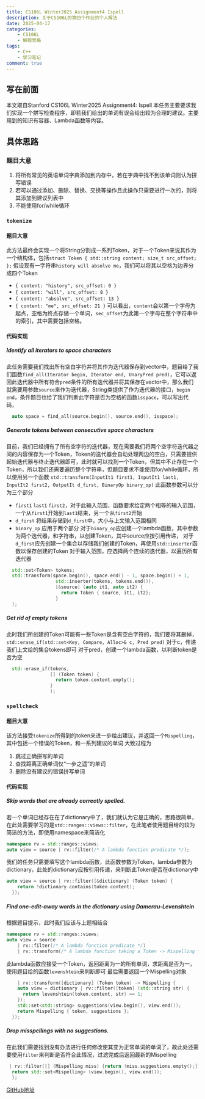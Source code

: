 ```yaml
---
title: CS106L Winter2025 Assignment4 Ispell
description: 关于CS106L的第四个作业的个人解法
date: 2025-04-17
categories:
    - CS106L
    - 解题思路
tags:
    - C++
    - 学习笔记
comment: true
---
```


## 写在前面
本文取自Stanford CS106L Winter2025 Assignment4: Ispell 本任务主要要求我们实现一个拼写检查程序，即若我们给出的单词有误会给出较为合理的建议。主要用到的知识有容器、Lambda函数等内容。
## 具体思路
### 题目大意
1. 将所有常见的英语单词字典添加到内存中，若在字典中找不到该单词则认为拼写错误
2. 若可以通过添加、删除、替换、交换等操作且此操作只需要进行一次的，则将其添加到建议列表中
3. 不能使用for/while循环
### `tokenize`
#### 题目大意
此方法最终会实现一个将String分割成一系列Token，对于一个Token来说其作为一个结构体，包括`struct Token { std::string content; size_t src_offset; };`
假设现有一字符串`history will absolve me`，我们可以将其以空格为边界分成四个Token
- `{ content: "history", src_offset: 0 }`
- `{ content: "will", src_offset: 8 }`
- `{ content: "absolve", src_offset: 13 }`
- `{ content: "me", src_offset: 21 }`
可以看出，`content`会以第一个字母为起点，空格为终点存储一个单词，`sec_offset`为此第一个字母在整个字符串中的索引，其中需要包括空格。
#### 代码实现
##### **Identify all iterators to space characters**
此任务需要我们找出所有空白字符并将其作为迭代器保存到vector中，题目给了我们函数`find_all(Iterator begin, Iterator end, UnaryPred pred)`，它可以返回此迭代器中所有符合`pred`条件的所有迭代器并将其保存在vector中，那么我们就需要用参数`source`来作为迭代器，String类提供了作为迭代器的接口，`begin` `end`，条件题目也给了我们判断此字符是否为空格的函数`isspace`，可以写出代码，
```cpp
  auto space = find_all(source.begin(), source.end(), isspace);
```
##### **Generate tokens between consecutive space characters**
目前，我们已经拥有了所有空字符的迭代器，现在需要我们将两个空字符迭代器之间的内容保存为一个Token，Token的迭代器会自动处理两边的空白，只需要提供起始迭代器与终止迭代器即可，此时就可以找到一个Token，但其中不止存在一个Token，所以我们还需要遍历整个字符串，但题目要求不能使用for/while循环，所以使用另一个函数
`std::transform(InputIt1 first1, InputIt1 last1, InputIt2 first2, OutputIt d_first, BinaryOp binary_op)`
此函数参数可以分为三个部分
- `first1` `last1` `first2`，对于此输入范围，函数要求给定两个相等的输入范围，一个从`first1`开始到`last1`结束，另一个从`first2`开始
- `d_first` 将结果存储到`d_first`中，大小与上文输入范围相同
- `binary_op` 应用于两个部分
对于`binary_op`应创建一个lambda函数，其中参数为两个迭代器，和字符串，以创建Token，其中source应按引用传递，
对于`d_first`应先创建一个集合以存储我们创建的Token，再使用`std::inserter`函数以保存创建的Token
对于输入范围，应选择两个连续的迭代器，以遍历所有迭代器
```cpp
  std::set<Token> tokens;
  std::transform(space.begin(), space.end() - 1, space.begin() + 1, 
                  std::inserter(tokens, tokens.end()),
                  [&source] (auto it1, auto it2) {
                    return Token { source, it1, it2};
                  }
  );
```
##### **Get rid of empty tokens**
此时我们所创建的Token可能有一些Token是含有空白字符的，我们要将其删掉，
`std::erase_if(std::set<Key, Compare, Alloc>& c, Pred pred)`
对于c，传递我们上文给的集合tokens即可
对于pred，创建一个lambda函数，以判断token是否为空
```cpp
  std::erase_if(tokens, 
                [] (Token token) {
                  return token.content.empty();
                }
                );
```
### `spellcheck`
#### 题目大意
该方法接受`tokenize`所得到的token来进一步给出建议，并返回一个`Mispelling`，其中包括一个错误的Token，和一系列建议的单词
大致过程为
1. 跳过正确拼写的单词
2. 查找距离正确单词仅“一步之遥”的单词
3. 删除没有建议的错误拼写单词
#### 代码实现
##### **Skip words that are already correctly spelled.**
若一个单词已经存在在了dictionary中了，我们就认为它是正确的，思路很简单，在此处需要学习的是`std::ranges::views::filter`，在此笔者使用题目给的较为简洁的方法，即使用namespace来简洁化
```cpp
namespace rv = std::ranges::views;
auto view = source | rv::filter(/* A lambda function predicate */);
```
我们的任务只需要填写这个lambda函数，此函数参数为Token，lambda参数为dictionary，此处的dictionary应按引用传递，来判断此Token是否在dictionary中
```cpp
auto view = source | rv::filter([&dictionary] (Token token) {
    return !dictionary.contains(token.content);
  });
```
##### **Find one-edit-away words in the dictionary using Damerau-Levenshtein**
根据题目提示，此时我们应该与上题相结合
```cpp
namespace rv = std::ranges::views;
auto view = source 
    | rv::filter(/* A lambda function predicate */)
    | rv::transform(/* A lambda function taking a Token -> Mispelling */);
```
此lambda函数应接受一个Token，返回距离为一的所有单词，求距离是否为一，使用题目给的函数`levenshtein`来判断即可
最后需要返回一个Mispelling对象
```cpp
	| rv::transform([dictionary] (Token token) -> Mispelling {
    auto view = dictionary | rv::filter([token] (std::string str) {
      return levenshtein(token.content, str) == 1;
    });
    std::set<std::string> suggestions(view.begin(), view.end());
    return Mispelling { token, suggestions };
  });
```
##### **Drop misspellings with no suggestions.**
在此我们需要找到没有办法进行任何修改使其变为正常单词的单词了，故此处还需要使用`filter`来判断是否符合此情况，过滤完成后返回最新的Mispelling
```cpp
 | rv::filter([] (Mispelling miss) {return !miss.suggestions.empty();});
  return std::set<Mispelling> (view.begin(), view.end());
  };
```
[GitHub地址](https://github.com/YuTaki23/CS106L-Winter-2025/tree/main/assign4)